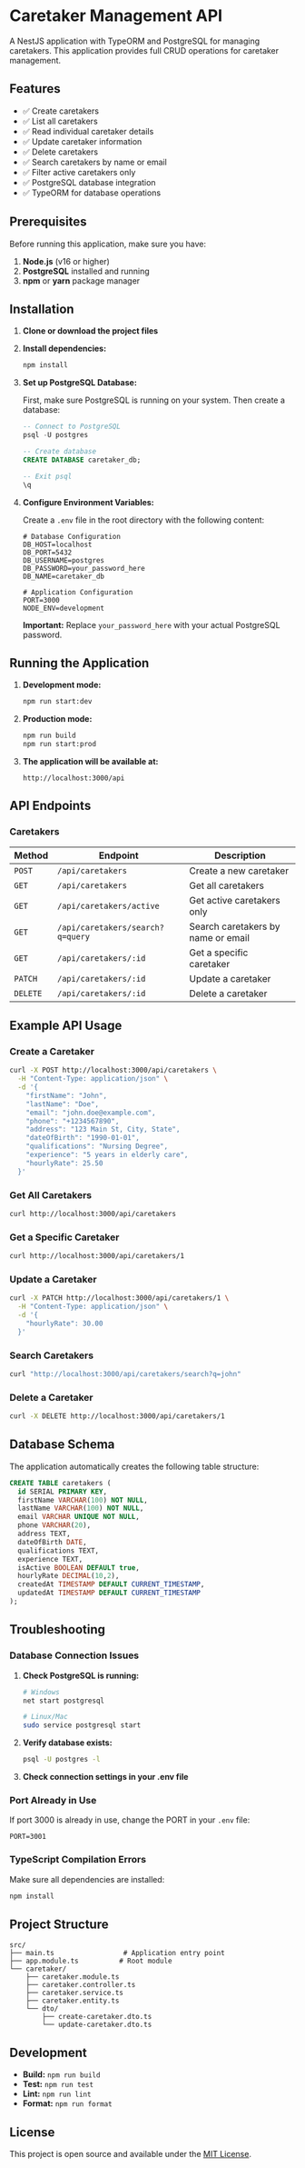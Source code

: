 # Caretaker Management API

A NestJS application with TypeORM and PostgreSQL for managing caretakers. This application provides full CRUD operations for caretaker management.

## Features

- ✅ Create caretakers
- ✅ List all caretakers
- ✅ Read individual caretaker details
- ✅ Update caretaker information
- ✅ Delete caretakers
- ✅ Search caretakers by name or email
- ✅ Filter active caretakers only
- ✅ PostgreSQL database integration
- ✅ TypeORM for database operations

## Prerequisites

Before running this application, make sure you have:

1. **Node.js** (v16 or higher)
2. **PostgreSQL** installed and running
3. **npm** or **yarn** package manager

## Installation

1. **Clone or download the project files**

2. **Install dependencies:**
   ```bash
   npm install
   ```

3. **Set up PostgreSQL Database:**
   
   First, make sure PostgreSQL is running on your system. Then create a database:
   
   ```sql
   -- Connect to PostgreSQL
   psql -U postgres
   
   -- Create database
   CREATE DATABASE caretaker_db;
   
   -- Exit psql
   \q
   ```

4. **Configure Environment Variables:**
   
   Create a `.env` file in the root directory with the following content:
   ```env
   # Database Configuration
   DB_HOST=localhost
   DB_PORT=5432
   DB_USERNAME=postgres
   DB_PASSWORD=your_password_here
   DB_NAME=caretaker_db
   
   # Application Configuration
   PORT=3000
   NODE_ENV=development
   ```
   
   **Important:** Replace `your_password_here` with your actual PostgreSQL password.

## Running the Application

1. **Development mode:**
   ```bash
   npm run start:dev
   ```

2. **Production mode:**
   ```bash
   npm run build
   npm run start:prod
   ```

3. **The application will be available at:**
   ```
   http://localhost:3000/api
   ```

## API Endpoints

### Caretakers

| Method | Endpoint | Description |
|--------|----------|-------------|
| `POST` | `/api/caretakers` | Create a new caretaker |
| `GET` | `/api/caretakers` | Get all caretakers |
| `GET` | `/api/caretakers/active` | Get active caretakers only |
| `GET` | `/api/caretakers/search?q=query` | Search caretakers by name or email |
| `GET` | `/api/caretakers/:id` | Get a specific caretaker |
| `PATCH` | `/api/caretakers/:id` | Update a caretaker |
| `DELETE` | `/api/caretakers/:id` | Delete a caretaker |

## Example API Usage

### Create a Caretaker
```bash
curl -X POST http://localhost:3000/api/caretakers \
  -H "Content-Type: application/json" \
  -d '{
    "firstName": "John",
    "lastName": "Doe",
    "email": "john.doe@example.com",
    "phone": "+1234567890",
    "address": "123 Main St, City, State",
    "dateOfBirth": "1990-01-01",
    "qualifications": "Nursing Degree",
    "experience": "5 years in elderly care",
    "hourlyRate": 25.50
  }'
```

### Get All Caretakers
```bash
curl http://localhost:3000/api/caretakers
```

### Get a Specific Caretaker
```bash
curl http://localhost:3000/api/caretakers/1
```

### Update a Caretaker
```bash
curl -X PATCH http://localhost:3000/api/caretakers/1 \
  -H "Content-Type: application/json" \
  -d '{
    "hourlyRate": 30.00
  }'
```

### Search Caretakers
```bash
curl "http://localhost:3000/api/caretakers/search?q=john"
```

### Delete a Caretaker
```bash
curl -X DELETE http://localhost:3000/api/caretakers/1
```

## Database Schema

The application automatically creates the following table structure:

```sql
CREATE TABLE caretakers (
  id SERIAL PRIMARY KEY,
  firstName VARCHAR(100) NOT NULL,
  lastName VARCHAR(100) NOT NULL,
  email VARCHAR UNIQUE NOT NULL,
  phone VARCHAR(20),
  address TEXT,
  dateOfBirth DATE,
  qualifications TEXT,
  experience TEXT,
  isActive BOOLEAN DEFAULT true,
  hourlyRate DECIMAL(10,2),
  createdAt TIMESTAMP DEFAULT CURRENT_TIMESTAMP,
  updatedAt TIMESTAMP DEFAULT CURRENT_TIMESTAMP
);
```

## Troubleshooting

### Database Connection Issues

1. **Check PostgreSQL is running:**
   ```bash
   # Windows
   net start postgresql
   
   # Linux/Mac
   sudo service postgresql start
   ```

2. **Verify database exists:**
   ```bash
   psql -U postgres -l
   ```

3. **Check connection settings in your .env file**

### Port Already in Use

If port 3000 is already in use, change the PORT in your `.env` file:
```env
PORT=3001
```

### TypeScript Compilation Errors

Make sure all dependencies are installed:
```bash
npm install
```

## Project Structure

```
src/
├── main.ts                 # Application entry point
├── app.module.ts          # Root module
└── caretaker/
    ├── caretaker.module.ts
    ├── caretaker.controller.ts
    ├── caretaker.service.ts
    ├── caretaker.entity.ts
    └── dto/
        ├── create-caretaker.dto.ts
        └── update-caretaker.dto.ts
```

## Development

- **Build:** `npm run build`
- **Test:** `npm run test`
- **Lint:** `npm run lint`
- **Format:** `npm run format`

## License

This project is open source and available under the [MIT License](LICENSE).